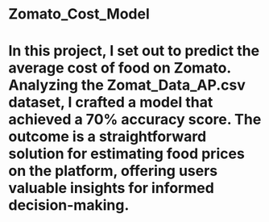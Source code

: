 # Zomato_Cost_Model
# In this project, I set out to predict the average cost of food on Zomato. Analyzing the Zomat_Data_AP.csv dataset, I crafted a model that achieved a 70% accuracy score. The outcome is a straightforward solution for estimating food prices on the platform, offering users valuable insights for informed decision-making.
